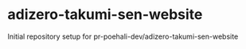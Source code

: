 # adizero-takumi-sen-website

Initial repository setup for pr-poehali-dev/adizero-takumi-sen-website